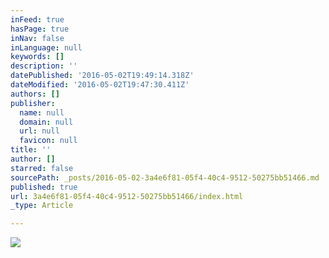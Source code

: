 ```yaml
---
inFeed: true
hasPage: true
inNav: false
inLanguage: null
keywords: []
description: ''
datePublished: '2016-05-02T19:49:14.318Z'
dateModified: '2016-05-02T19:47:30.411Z'
authors: []
publisher:
  name: null
  domain: null
  url: null
  favicon: null
title: ''
author: []
starred: false
sourcePath: _posts/2016-05-02-3a4e6f81-05f4-40c4-9512-50275bb51466.md
published: true
url: 3a4e6f81-05f4-40c4-9512-50275bb51466/index.html
_type: Article

---
```

![](https://the-grid-user-content.s3-us-west-2.amazonaws.com/b09636d6-406b-4648-8641-feba4ddda9c0.jpg)